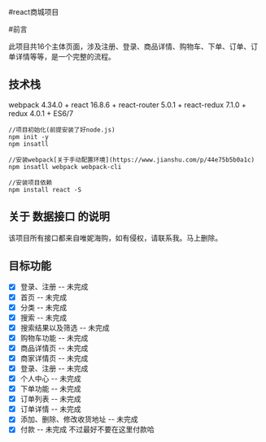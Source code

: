 #react商城项目

#前言

此项目共16个主体页面，涉及注册、登录、商品详情、购物车、下单、订单、订单详情等等，是一个完整的流程。

## 技术栈

webpack 4.34.0 + react 16.8.6 + react-router 5.0.1 + react-redux 7.1.0 + redux 4.0.1 + ES6/7

```
//项目初始化(前提安装了好node.js)
npm init -y
npm insatll

//安装webpack[关于手动配置环境](https://www.jianshu.com/p/44e75b5b0a1c)
npm insatll webpack webpack-cli

//安装项目依赖
npm install react -S
```

## 关于 数据接口 的说明

该项目所有接口都来自唯妮海购，如有侵权，请联系我。马上删除。

## 目标功能
- [x] 登录、注册 -- 未完成
- [x] 首页 -- 未完成
- [x] 分类 -- 未完成
- [x] 搜索 -- 未完成
- [x] 搜索结果以及筛选 -- 未完成
- [x] 购物车功能 -- 未完成
- [x] 商品详情页 -- 未完成
- [x] 商家详情页 -- 未完成
- [x] 登录、注册 -- 未完成
- [x] 个人中心 -- 未完成
- [x] 下单功能 -- 未完成
- [x] 订单列表 -- 未完成
- [x] 订单详情 -- 未完成
- [x] 添加、删除、修改收货地址 -- 未完成
- [x] 付款 -- 未完成  不过最好不要在这里付款哈
